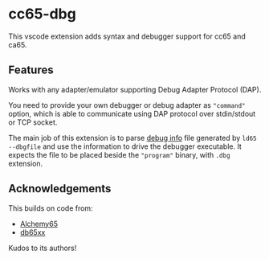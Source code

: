 # cc65-dbg

This vscode extension adds syntax and debugger support for cc65 and ca65.

## Features

Works with any adapter/emulator supporting Debug Adapter Protocol (DAP).

You need to provide your own debugger or debug adapter as `"command"` option,
which is able to communicate using DAP protocol over stdin/stdout or TCP socket.

The main job of this extension is to parse [debug info][1] file generated by
`ld65 --dbgfile` and use the information to drive the debugger executable.
It expects the file to be placed beside the `"program"` binary,
with `.dbg` extension.

[1]: https://cc65.github.io/doc/ld65.html#s7

## Acknowledgements

This builds on code from:

- [Alchemy65](https://github.com/AlchemicRaker/alchemy65)
- [db65xx](https://github.com/tmr4/db65xx)

Kudos to its authors!
